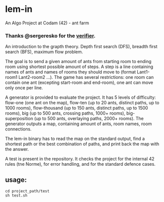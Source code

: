 # lem-in
An Algo Project at Codam (42) - ant farm

### Thanks @sergeresko for the [verifier](https://github.com/sergeresko/lem_in).

An introduction to the grapth theory. Depth first search (DFS), breadth first search (BFS), maximum flow problem.

The goal is to send a given amount of ants from starting room to ending room using shortest possible amount of steps. A step is a line containing names of ants and names of rooms they should move to (format Lant1-room1 Lant2-room2 ...). The game has several restrictions: one room can contain one ant (excepting start-room and end-room), one ant can move only once per line.

A generator is provided to evaluate the project. It has 5 levels of difficulty: flow-one (one ant on the map), flow-ten (up to 20 ants, distinct paths, up to 1000 rooms), flow-thousand (up to 150 ants, distinct paths, up to 1500 rooms), big (up to 500 ants, crossing paths, 1000+ rooms), big-superposition (up to 500 ants, overlaying paths, 2000+ rooms). The generator outputs a map, containing amount of ants, room names, room connections.

The lem-in binary has to read the map on the standard output, find a shortest path or the best combination of paths, and print back the map with the answer.

A test is present in the repository. It checks the project for the internal 42 rules (tne Norme), for error handling, and for the standard defence cases.

## usage:
	cd project_path/test
	sh test.sh
